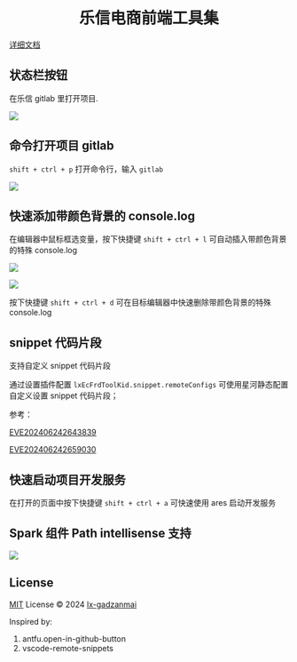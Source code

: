<h1 align="center">乐信电商前端工具集</h1>

[详细文档](https://ledocs.oa.fenqile.com/doc/6919751a4d10a99ca750e134d04ee936)

## 状态栏按钮

在乐信 gitlab 里打开项目.

![](https://coss-ec.fenqile.com/ecproduct201/M00/ex/20240614192159-c44b4641-7dca-4b32-912a-2333340cd73c.jpg)

## 命令打开项目 gitlab

`shift + ctrl + p` 打开命令行，输入 `gitlab`

![](https://coss-ec.fenqile.com/ecproduct201/M00/ex/20240617113603-0786591e-0d37-4915-b9c5-806594c707b6.jpg)

## 快速添加带颜色背景的 console.log

在编辑器中鼠标框选变量，按下快捷键 `shift + ctrl + l` 可自动插入带颜色背景的特殊 console.log

![](https://coss-ec.fenqile.com/ecproduct201/M00/ex/20240617114426-96a7add5-1429-449a-a3bf-fea454329867.jpg)

![](https://coss-ec.fenqile.com/ecproduct201/M00/ex/20240617114405-7b87cba0-a82b-4db7-b2d1-d54c238b6d84.jpg)

按下快捷键 `shift + ctrl + d` 可在目标编辑器中快速删除带颜色背景的特殊 console.log

## snippet 代码片段

支持自定义 snippet 代码片段

通过设置插件配置 `lxEcFrdToolKid.snippet.remoteConfigs` 可使用星河静态配置自定义设置 snippet 代码片段；

参考：

[EVE202406242643839](https://galaxy.oa.fenqile.com/material/index.html#/json/EVE202406242643839?userType=1)

[EVE202406242659030](https://galaxy.oa.fenqile.com/material/index.html#/json/EVE202406242659030?userType=1)

## 快速启动项目开发服务

在打开的页面中按下快捷键 `shift + ctrl + a` 可快速使用 ares 启动开发服务

## Spark 组件 Path intellisense 支持

![](https://coss-ec.fenqile.com/ecproduct201/M00/ex/20240625142204-c5aa5adb-8d29-463e-afa4-02933900956b.gif)

## License

[MIT](./LICENSE) License © 2024 [lx-gadzanmai](https://github.com/lx-gadzanmai)

Inspired by:
1. antfu.open-in-github-button
2. vscode-remote-snippets
